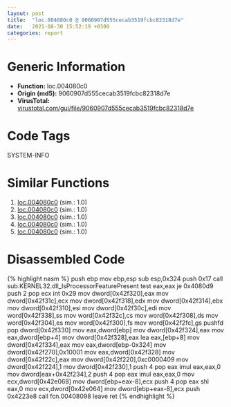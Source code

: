 ```yaml
---
layout: post
title:  "loc.004080c0 @ 9060907d555cecab3519fcbc82318d7e"
date:   2021-08-30 15:52:19 +0300
categories: report
---
```


# Generic Information
- **Function:** loc.004080c0
- **Origin (md5):** 9060907d555cecab3519fcbc82318d7e
- **VirusTotal:** [virustotal.com/gui/file/9060907d555cecab3519fcbc82318d7e][virustotal_ref]

# Code Tags
<span class="tag" id="SYSTEM-INFO">SYSTEM-INFO</span>


# Similar Functions

1. [loc.004080c0][similar_1_ref] (sim.: 1.0)
2. [loc.004080c0][similar_2_ref] (sim.: 1.0)
3. [loc.004080c0][similar_3_ref] (sim.: 1.0)
4. [loc.004080c0][similar_4_ref] (sim.: 1.0)
5. [loc.004080c0][similar_5_ref] (sim.: 1.0)


# Disassembled Code

{% highlight nasm %}
push ebp
mov ebp,esp
sub esp,0x324
push 0x17
call sub.KERNEL32.dll_IsProcessorFeaturePresent
test eax,eax
je 0x4080d9
push 2
pop ecx
int 0x29
mov dword[0x42f320],eax
mov dword[0x42f31c],ecx
mov dword[0x42f318],edx
mov dword[0x42f314],ebx
mov dword[0x42f310],esi
mov dword[0x42f30c],edi
mov word[0x42f338],ss
mov word[0x42f32c],cs
mov word[0x42f308],ds
mov word[0x42f304],es
mov word[0x42f300],fs
mov word[0x42f2fc],gs
pushfd 
pop dword[0x42f330]
mov eax,dword[ebp]
mov dword[0x42f324],eax
mov eax,dword[ebp+4]
mov dword[0x42f328],eax
lea eax,[ebp+8]
mov dword[0x42f334],eax
mov eax,dword[ebp-0x324]
mov dword[0x42f270],0x10001
mov eax,dword[0x42f328]
mov dword[0x42f22c],eax
mov dword[0x42f220],0xc0000409
mov dword[0x42f224],1
mov dword[0x42f230],1
push 4
pop eax
imul eax,eax,0
mov dword[eax+0x42f234],2
push 4
pop eax
imul eax,eax,0
mov ecx,dword[0x42e068]
mov dword[ebp+eax-8],ecx
push 4
pop eax
shl eax,0
mov ecx,dword[0x42e064]
mov dword[ebp+eax-8],ecx
push 0x4223e8
call fcn.00408098
leave 
ret 
{% endhighlight %}


[similar_1_ref]: /report/loc.004080c0@6312517583453b51c66fd5c06a181092
[similar_2_ref]: /report/loc.004080c0@2befdc6dad4b6936d78e65ffd5537599
[similar_3_ref]: /report/loc.004080c0@8db9fe0b752fe464ff1c81507df8551a
[similar_4_ref]: /report/loc.004080c0@773e84b03dfb92871dd754ab3c01c180
[similar_5_ref]: /report/loc.004080c0@41d541db4a17e11df1b616218be77825
[virustotal_ref]: https://www.virustotal.com/gui/file/9060907d555cecab3519fcbc82318d7e